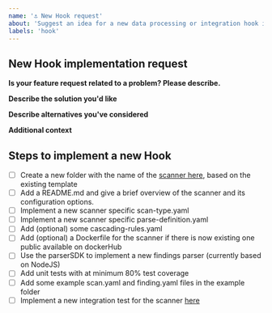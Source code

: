 ```yaml
---
name: '⚓️ New Hook request'
about: 'Suggest an idea for a new data processing or integration hook in this project.'
labels: 'hook'
---
```


<!--
Thanks for contributing to the project 🙌 ❤️

Before opening a new issue, please make sure that we do not have any duplicates already open. You can ensure this by searching the issue list for this repository. If there is a duplicate, please close your issue and add a comment to the existing issue instead. Also, please, have a look at our FAQs and existing questions before opening a new question.
-->

## New Hook implementation request

**Is your feature request related to a problem? Please describe.**
<!-- A clear and concise description of what the problem is. Ex. I'm always frustrated when [...] -->

**Describe the solution you'd like**
<!-- A clear and concise description of what you want to happen. -->

**Describe alternatives you've considered**
<!-- A clear and concise description of any alternative solutions or features you've considered. -->

**Additional context**
<!-- Add any other context or screenshots about the feature request here. -->

## Steps to implement a new Hook
<!--
Hint: A general guide how to implement a new scanner is documented [here](https://github.com/secureCodeBox/secureCodeBox-v2/tree/master/docs/developer-guide)
-->

- [ ] Create a new folder with the name of the [scanner here](https://github.com/secureCodeBox/secureCodeBox-v2/tree/master/scanners), based on the existing template
- [ ] Add a README.md and give a brief overview of the scanner and its configuration options.
- [ ] Implement a new scanner specific scan-type.yaml
- [ ] Implement a new scanner specific parse-definition.yaml
- [ ] Add (optional) some cascading-rules.yaml
- [ ] Add (optional) a Dockerfile for the scanner if there is now existing one public available on dockerHub
- [ ] Use the parserSDK to implement a new findings parser (currently based on NodeJS)
- [ ] Add unit tests with at minimum 80% test coverage
- [ ] Add some example scan.yaml and finding.yaml files in the example folder
- [ ] Implement a new integration test for the scanner [here](https://github.com/secureCodeBox/secureCodeBox-v2/tree/master/tests/integration)
